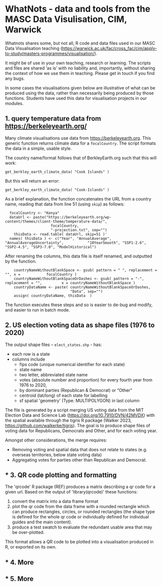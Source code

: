 
# WhatNots - data and tools from the MASC Data Visulisation, CIM, Warwick 

Whatnots shares some, but not all, R code and data files used in our MASC Data Visualisation teaching (https://warwick.ac.uk/fac/cross_fac/cim/apply-to-study/masters-programmes/visualisation/). 

It might be of use in your own teaching, research or learning. The scripts and files are shared ‘as is’ with no liability and, importantly, without sharing the context of how we use them in teaching. Please get in touch if you find any bugs.

In some cases the visualisations given below are illustrative of what can be produced using the data, rather than necessarily being produced by those functions. Students have used this data for visualisation projects in our modules. 


##  1. query temperature data from https://berkeleyearth.org/ 

Many climate visualisations use data from https://berkeleyearth.org. This generic function returns climate data for a `focalCountry`. The script formats the data in a simple, usable style. 

The country name/format follows that of BerkleyEarth.org such that this will work:

`get_berkley_earth_climate_data( "Cook Islands" )`

But this will return an error:

`get_berkley_earth_climate_data( "Cook-Islands" )`

As a brief explanation, the function concatenates the URL from a country name, reading that data from line 51 (using `skip`) as follows:

```
  focalCountry <- "Kenya"
  dataUrl <- paste("https://berkeleyearth.org/wp-content/themes/client-theme/temperature-data/",
                     focalCountry,
                     "-projection.txt", sep="")
    thisData <- read.table( dataUrl, skip=51 )'
  names( thisData ) <- c("Year", "AnnualAverage", "AnnualAverageUncertainty",           "10YearSmooth", "SSP1-2.6", "SSP2-4.5", "SSP3-7.0", "ModelHistorical") 
```


After renaming the columns, this data file is itself renamed, and outputted by the function.
```
    countryNameWithoutBlankSpace <- gsub( pattern = " ", replacement = "", x =            focalCountry )
    countryNameWithoutBlankSpaceOrDashes <- gsub( pattern = "-", replacement = "",         x = countryNameWithoutBlankSpace )
    countryDataName <- paste( countryNameWithoutBlankSpaceOrDashes,
                              "Data", sep="")
    assign( countryDataName, thisData  )
```

The function executes these steps and so is easier to de-bug and modify, and easier to run in batch mode. 


## 2. US election voting data as shape files (1976 to 2020)

The output shape files – `elect_states.shp` - has:

+ each row is a state
+ columns  include
    + fips code (unique numerical identifier for each state)
    + state name 
    + two letter, abbreviated state name 
    + votes (absolute number and proportion) for every fourth year from 1976 to 2020,
    + by dominant parties (Republican & Democrat) or “Other”
    + centroid (lat/long) of each state for labelling
    + sf spatial 'geometry' (Type: MULTIPOLYGON) in last column

The file is generated by a script merging US voting data from the MIT Election Data and Science Lab (https://doi.org/10.7910/DVN/42MVDX) with the spatial available through the tigris R package (Walker 2023, https://github.com/walkerke/tigris). 
The goal is to produce shape files of voting data for Republicans, Democrats and Other, and for each voting year. 

Amongst other considerations, the merge requires: 
+	Removing voting and spatial data that does not relate to states (e.g. overseas territories, below state voting data)
+	Aggregating votes for parties other than Republican and Democrat.


## * 3. QR code plotting and formatting 

The 'qrcode' R package (REF) produces a matrix describing a qr code for a given url. Based on the output of 'library(qrcode)' these functions:
1. convert the matrix into a data frame format
2. plot the qr code from the data frame with a rounded rectangle which can produce rectangles, circles, or rounded rectangles (the shape type is defined for the whole qr code or individually defined for individual guides and the main content).
3. produce a test swatch to evaluate the redundant usable area that may be over-plotted.

This format allows a QR code to be plotted into a visualisation produced in R, or exported on its own.  


## * 4. More


## * 5. More






